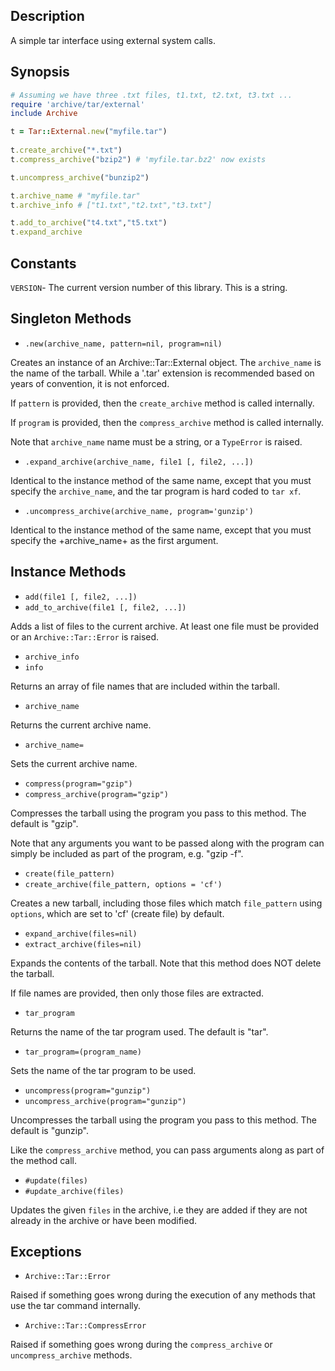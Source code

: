 ## Description
A simple tar interface using external system calls.

## Synopsis
```ruby
# Assuming we have three .txt files, t1.txt, t2.txt, t3.txt ...
require 'archive/tar/external'
include Archive

t = Tar::External.new("myfile.tar")
 
t.create_archive("*.txt")
t.compress_archive("bzip2") # 'myfile.tar.bz2' now exists

t.uncompress_archive("bunzip2")

t.archive_name # "myfile.tar"
t.archive_info # ["t1.txt","t2.txt","t3.txt"]

t.add_to_archive("t4.txt","t5.txt")
t.expand_archive
```

## Constants
`VERSION`- The current version number of this library. This is a string.

## Singleton Methods
* `.new(archive_name, pattern=nil, program=nil)`

Creates an instance of an Archive::Tar::External object. The `archive_name` is
the name of the tarball. While a '.tar' extension is recommended based on
years of convention, it is not enforced.
   
If `pattern` is provided, then the `create_archive` method is called internally.
   
If `program` is provided, then the `compress_archive` method is called internally.

Note that `archive_name` name must be a string, or a `TypeError` is raised.

* `.expand_archive(archive_name, file1 [, file2, ...])`

Identical to the instance method of the same name, except that you must
specify the `archive_name`, and the tar program is hard coded to `tar xf`.

* `.uncompress_archive(archive_name, program='gunzip')`

Identical to the instance method of the same name, except that you must
specify the +archive_name+ as the first argument.

## Instance Methods
* `add(file1 [, file2, ...])`
* `add_to_archive(file1 [, file2, ...])`

Adds a list of files to the current archive. At least one file must be
provided or an `Archive::Tar::Error` is raised.

* `archive_info`
* `info`

Returns an array of file names that are included within the tarball.

* `archive_name`

Returns the current archive name.

* `archive_name=`

Sets the current archive name.

* `compress(program="gzip")`
* `compress_archive(program="gzip")`

Compresses the tarball using the program you pass to this method. The default is "gzip".

Note that any arguments you want to be passed along with the program can simply
be included as part of the program, e.g. "gzip -f".

* `create(file_pattern)`
* `create_archive(file_pattern, options = 'cf')`

Creates a new tarball, including those files which match `file_pattern`
using `options`, which are set to 'cf' (create file) by default.

* `expand_archive(files=nil)`
* `extract_archive(files=nil)`

Expands the contents of the tarball. Note that this method does NOT delete the tarball.

If file names are provided, then only those files are extracted.

* `tar_program`

Returns the name of the tar program used. The default is "tar".

* `tar_program=(program_name)`

Sets the name of the tar program to be used.

* `uncompress(program="gunzip")`
* `uncompress_archive(program="gunzip")`

Uncompresses the tarball using the program you pass to this method. The default is "gunzip".

Like the `compress_archive` method, you can pass arguments along as part of the method call.

* `#update(files)`
* `#update_archive(files)`

Updates the given `files` in the archive, i.e they are added if they
are not already in the archive or have been modified.

## Exceptions
* `Archive::Tar::Error`

Raised if something goes wrong during the execution of any methods that
use the tar command internally.

* `Archive::Tar::CompressError`

Raised if something goes wrong during the `compress_archive` or `uncompress_archive` methods.
